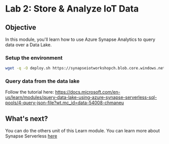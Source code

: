 # Lab 2: Store & Analyze IoT Data

## Objective
In this module, you'll learn how to use Azure Synapse Analytics to query data over a Data Lake.


### Setup the environment

```bash
wget -q -O deploy.sh https://synapseiotworkshopch.blob.core.windows.net/data/deploy.sh && bash deploy.sh
```

### Query data from the data lake

Follow the tutorial here: 
https://docs.microsoft.com/en-us/learn/modules/query-data-lake-using-azure-synapse-serverless-sql-pools/4-query-json-file?wt.mc_id=data-54008-chmaneu

## What's next?
You can do the others unit of this Learn module.
You can learn more about Synapse Serverless [here](
https://docs.microsoft.com/en-us/learn/paths/build-data-analytics-solutions-using-azure-synapse-serverless-sql-pools/?wt.mc_id=data-54008-chmaneu)